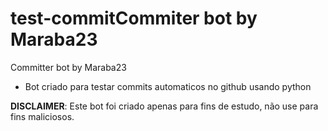 # test-commitCommiter bot by Maraba23 
Committer bot by Maraba23

- Bot criado para testar commits automaticos no github usando python

**DISCLAIMER**: Este bot foi criado apenas para fins de estudo, não use para fins maliciosos.